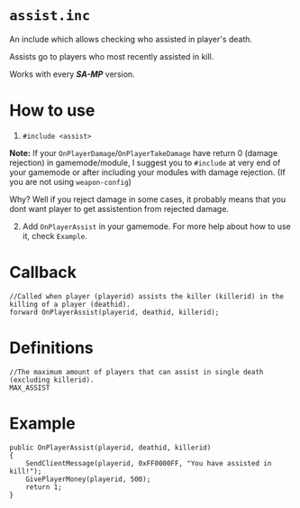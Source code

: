 # `assist.inc`
An include which allows checking who assisted in player's death.

Assists go to players who most recently assisted in kill.

Works with every ***SA-MP*** version.

# How to use

1. `#include <assist>` 

**Note:** If your `OnPlayerDamage`/`OnPlayerTakeDamage` have return 0 (damage rejection) in gamemode/module, I suggest you to `#include` at very end of your gamemode or after including your modules with damage rejection. (If you are not using `weapon-config`)

Why? Well if you reject damage in some cases, it probably means that you dont want player to get assistention from rejected damage.

2. Add `OnPlayerAssist` in your gamemode. For more help about how to use it, check `Example`.

# Callback
```
//Called when player (playerid) assists the killer (killerid) in the killing of a player (deathid).
forward OnPlayerAssist(playerid, deathid, killerid);
```

# Definitions
```
//The maximum amount of players that can assist in single death (excluding killerid).
MAX_ASSIST
```

# Example
```pawn
public OnPlayerAssist(playerid, deathid, killerid)
{
    SendClientMessage(playerid, 0xFF0000FF, "You have assisted in kill!");
    GivePlayerMoney(playerid, 500);
    return 1;
}
```
